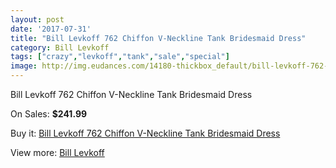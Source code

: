 ```yaml
---
layout: post
date: '2017-07-31'
title: "Bill Levkoff 762 Chiffon V-Neckline Tank Bridesmaid Dress"
category: Bill Levkoff
tags: ["crazy","levkoff","tank","sale","special"]
image: http://img.eudances.com/14180-thickbox_default/bill-levkoff-762-chiffon-v-neckline-tank-bridesmaid-dress.jpg
---
```

Bill Levkoff 762 Chiffon V-Neckline Tank Bridesmaid Dress

On Sales: **$241.99**
<a href="https://www.eudances.com/en/bill-levkoff/4255-bill-levkoff-762-chiffon-v-neckline-tank-bridesmaid-dress.html"><amp-img layout="responsive" width="600" height="600" src="//img.eudances.com/14180-thickbox_default/bill-levkoff-762-chiffon-v-neckline-tank-bridesmaid-dress.jpg" alt="Bill Levkoff 762 Chiffon V-Neckline Tank Bridesmaid Dress 0" /></a>
<a href="https://www.eudances.com/en/bill-levkoff/4255-bill-levkoff-762-chiffon-v-neckline-tank-bridesmaid-dress.html"><amp-img layout="responsive" width="600" height="600" src="//img.eudances.com/14183-thickbox_default/bill-levkoff-762-chiffon-v-neckline-tank-bridesmaid-dress.jpg" alt="Bill Levkoff 762 Chiffon V-Neckline Tank Bridesmaid Dress 1" /></a>
<a href="https://www.eudances.com/en/bill-levkoff/4255-bill-levkoff-762-chiffon-v-neckline-tank-bridesmaid-dress.html"><amp-img layout="responsive" width="600" height="600" src="//img.eudances.com/14182-thickbox_default/bill-levkoff-762-chiffon-v-neckline-tank-bridesmaid-dress.jpg" alt="Bill Levkoff 762 Chiffon V-Neckline Tank Bridesmaid Dress 2" /></a>
<a href="https://www.eudances.com/en/bill-levkoff/4255-bill-levkoff-762-chiffon-v-neckline-tank-bridesmaid-dress.html"><amp-img layout="responsive" width="600" height="600" src="//img.eudances.com/14181-thickbox_default/bill-levkoff-762-chiffon-v-neckline-tank-bridesmaid-dress.jpg" alt="Bill Levkoff 762 Chiffon V-Neckline Tank Bridesmaid Dress 3" /></a>

Buy it: [Bill Levkoff 762 Chiffon V-Neckline Tank Bridesmaid Dress](https://www.eudances.com/en/bill-levkoff/4255-bill-levkoff-762-chiffon-v-neckline-tank-bridesmaid-dress.html "Bill Levkoff 762 Chiffon V-Neckline Tank Bridesmaid Dress")

View more: [Bill Levkoff](https://www.eudances.com/en/57-bill-levkoff "Bill Levkoff")